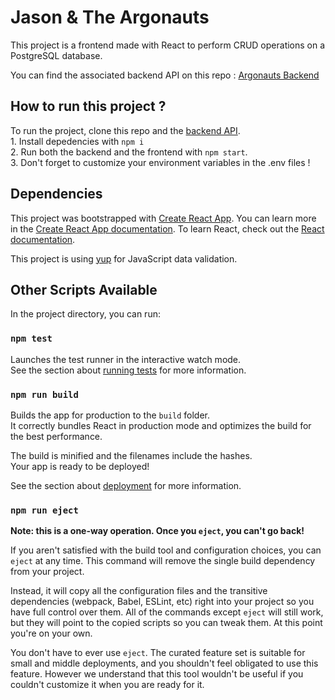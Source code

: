 # Jason & The Argonauts

This project is a frontend made with React to perform CRUD operations on a PostgreSQL database.

You can find the associated backend API on this repo :  [Argonauts Backend](https://github.com/kimlesieur/argonauts-backend)

## How to run this project ? 

To run the project, clone this repo and the [backend API](https://github.com/kimlesieur/argonauts-backend).  
    1. Install depedencies with `npm i`  
    2. Run both the backend and the frontend with `npm start`.  
    3. Don't forget to customize your environment variables in the .env files !  
    
## Dependencies

This project was bootstrapped with [Create React App](https://github.com/facebook/create-react-app).
You can learn more in the [Create React App documentation](https://facebook.github.io/create-react-app/docs/getting-started).
To learn React, check out the [React documentation](https://reactjs.org/).

This project is using [yup](https://www.npmjs.com/package/yup) for JavaScript data validation.

## Other Scripts Available

In the project directory, you can run:

### `npm test`

Launches the test runner in the interactive watch mode.\
See the section about [running tests](https://facebook.github.io/create-react-app/docs/running-tests) for more information.

### `npm run build`

Builds the app for production to the `build` folder.\
It correctly bundles React in production mode and optimizes the build for the best performance.

The build is minified and the filenames include the hashes.\
Your app is ready to be deployed!

See the section about [deployment](https://facebook.github.io/create-react-app/docs/deployment) for more information.

### `npm run eject`

**Note: this is a one-way operation. Once you `eject`, you can't go back!**

If you aren't satisfied with the build tool and configuration choices, you can `eject` at any time. This command will remove the single build dependency from your project.

Instead, it will copy all the configuration files and the transitive dependencies (webpack, Babel, ESLint, etc) right into your project so you have full control over them. All of the commands except `eject` will still work, but they will point to the copied scripts so you can tweak them. At this point you're on your own.

You don't have to ever use `eject`. The curated feature set is suitable for small and middle deployments, and you shouldn't feel obligated to use this feature. However we understand that this tool wouldn't be useful if you couldn't customize it when you are ready for it.